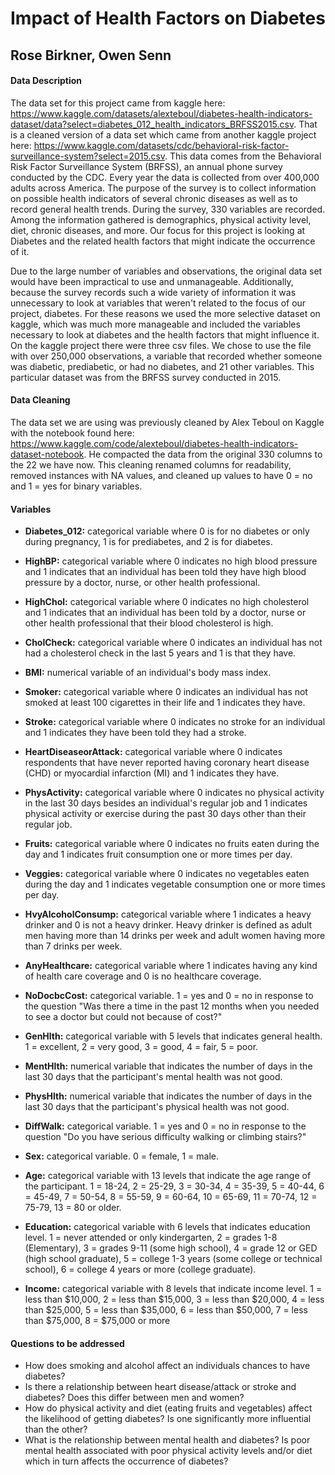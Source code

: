 # Impact of Health Factors on Diabetes

## Rose Birkner, Owen Senn

#### Data Description

The data set for this project came from kaggle here: <https://www.kaggle.com/datasets/alexteboul/diabetes-health-indicators-dataset/data?select=diabetes_012_health_indicators_BRFSS2015.csv>. That is a cleaned version of a data set which came from another kaggle project here: <https://www.kaggle.com/datasets/cdc/behavioral-risk-factor-surveillance-system?select=2015.csv>. This data comes from the Behavioral Risk Factor Surveillance System (BRFSS), an annual phone survey conducted by the CDC. Every year the data is collected from over 400,000 adults across America. The purpose of the survey is to collect information on possible health indicators of several chronic diseases as well as to record general health trends. During the survey, 330 variables are recorded. Among the information gathered is demographics, physical activity level, diet, chronic diseases, and more. Our focus for this project is looking at Diabetes and the related health factors that might indicate the occurrence of it.

Due to the large number of variables and observations, the original data set would have been impractical to use and unmanageable. Additionally, because the survey records such a wide variety of information it was unnecessary to look at variables that weren't related to the focus of our project, diabetes. For these reasons we used the more selective dataset on kaggle, which was much more manageable and included the variables necessary to look at diabetes and the health factors that might influence it. On the kaggle project there were three csv files. We chose to use the file with over 250,000 observations, a variable that recorded whether someone was diabetic, prediabetic, or had no diabetes, and 21 other variables. This particular dataset was from the BRFSS survey conducted in 2015.

#### Data Cleaning

The data set we are using was previously cleaned by Alex Teboul on Kaggle with the notebook found here: <https://www.kaggle.com/code/alexteboul/diabetes-health-indicators-dataset-notebook>. He compacted the data from the original 330 columns to the 22 we have now. This cleaning renamed columns for readability, removed instances with NA values, and cleaned up values to have 0 = no and 1 = yes for binary variables.

#### Variables

-   **Diabetes_012:** categorical variable where 0 is for no diabetes or only during pregnancy, 1 is for prediabetes, and 2 is for diabetes.

-   **HighBP:** categorical variable where 0 indicates no high blood pressure and 1 indicates that an individual has been told they have high blood pressure by a doctor, nurse, or other health professional.

-   **HighChol:** categorical variable where 0 indicates no high cholesterol and 1 indicates that an individual has been told by a doctor, nurse or other health professional that their blood cholesterol is high.

-   **CholCheck:** categorical variable where 0 indicates an individual has not had a cholesterol check in the last 5 years and 1 is that they have.

-   **BMI:** numerical variable of an individual's body mass index.

-   **Smoker:** categorical variable where 0 indicates an individual has not smoked at least 100 cigarettes in their life and 1 indicates they have.

-   **Stroke:** categorical variable where 0 indicates no stroke for an individual and 1 indicates they have been told they had a stroke.

-   **HeartDiseaseorAttack:** categorical variable where 0 indicates respondents that have never reported having coronary heart disease (CHD) or myocardial infarction (MI) and 1 indicates they have.

-   **PhysActivity:** categorical variable where 0 indicates no physical activity in the last 30 days besides an individual's regular job and 1 indicates physical activity or exercise during the past 30 days other than their regular job.

-   **Fruits:** categorical variable where 0 indicates no fruits eaten during the day and 1 indicates fruit consumption one or more times per day.

-   **Veggies:** categorical variable where 0 indicates no vegetables eaten during the day and 1 indicates vegetable consumption one or more times per day.

-   **HvyAlcoholConsump:** categorical variable where 1 indicates a heavy drinker and 0 is not a heavy drinker. Heavy drinker is defined as adult men having more than 14 drinks per week and adult women having more than 7 drinks per week.

-   **AnyHealthcare:** categorical variable where 1 indicates having any kind of health care coverage and 0 is no healthcare coverage.

-   **NoDocbcCost:** categorical variable. 1 = yes and 0 = no in response to the question "Was there a time in the past 12 months when you needed to see a doctor but could not because of cost?"

-   **GenHlth:** categorical variable with 5 levels that indicates general health. 1 = excellent, 2 = very good, 3 = good, 4 = fair, 5 = poor.

-   **MentHlth:** numerical variable that indicates the number of days in the last 30 days that the participant's mental health was not good.

-   **PhysHlth:** numerical variable that indicates the number of days in the last 30 days that the participant's physical health was not good.

-   **DiffWalk:** categorical variable. 1 = yes and 0 = no in response to the question "Do you have serious difficulty walking or climbing stairs?"

-   **Sex:** categorical variable. 0 = female, 1 = male.

-   **Age:** categorical variable with 13 levels that indicate the age range of the participant. 1 = 18-24, 2 = 25-29, 3 = 30-34, 4 = 35-39, 5 = 40-44, 6 = 45-49, 7 = 50-54, 8 = 55-59, 9 = 60-64, 10 = 65-69, 11 = 70-74, 12 = 75-79, 13 = 80 or older.

-   **Education:** categorical variable with 6 levels that indicates education level. 1 = never attended or only kindergarten, 2 = grades 1-8 (Elementary), 3 = grades 9-11 (some high school), 4 = grade 12 or GED (high school graduate), 5 = college 1-3 years (some college or technical school), 6 = college 4 years or more (college graduate).

-   **Income:** categorical variable with 8 levels that indicate income level. 1 = less than \$10,000, 2 = less than \$15,000, 3 = less than \$20,000, 4 = less than \$25,000, 5 = less than \$35,000, 6 = less than \$50,000, 7 = less than \$75,000, 8 = \$75,000 or more

#### Questions to be addressed

-   How does smoking and alcohol affect an individuals chances to have diabetes?
-   Is there a relationship between heart disease/attack or stroke and diabetes? Does this differ between men and women?
-   How do physical activity and diet (eating fruits and vegetables) affect the likelihood of getting diabetes? Is one significantly more influential than the other?
-   What is the relationship between mental health and diabetes? Is poor mental health associated with poor physical activity levels and/or diet which in turn affects the occurrence of diabetes?
